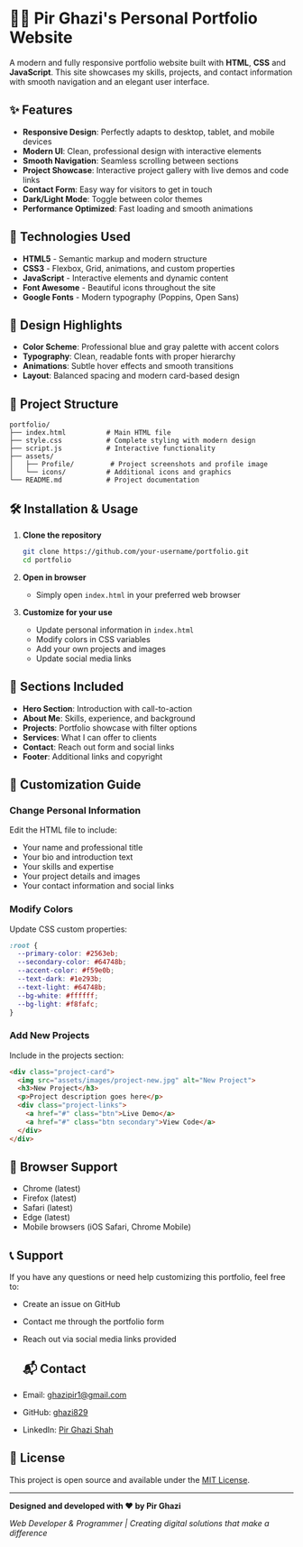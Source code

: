 # 👨‍💻 Pir Ghazi's Personal Portfolio Website

A modern and fully responsive portfolio website built with **HTML**, **CSS** and **JavaScript**. This site showcases my skills, projects, and contact information with smooth navigation and an elegant user interface.

## ✨ Features

- **Responsive Design**: Perfectly adapts to desktop, tablet, and mobile devices
- **Modern UI**: Clean, professional design with interactive elements
- **Smooth Navigation**: Seamless scrolling between sections
- **Project Showcase**: Interactive project gallery with live demos and code links
- **Contact Form**: Easy way for visitors to get in touch
- **Dark/Light Mode**: Toggle between color themes
- **Performance Optimized**: Fast loading and smooth animations

## 🚀 Technologies Used

- **HTML5** - Semantic markup and modern structure
- **CSS3** - Flexbox, Grid, animations, and custom properties
- **JavaScript** - Interactive elements and dynamic content
- **Font Awesome** - Beautiful icons throughout the site
- **Google Fonts** - Modern typography (Poppins, Open Sans)

## 🎨 Design Highlights

- **Color Scheme**: Professional blue and gray palette with accent colors
- **Typography**: Clean, readable fonts with proper hierarchy
- **Animations**: Subtle hover effects and smooth transitions
- **Layout**: Balanced spacing and modern card-based design

## 📁 Project Structure

```
portfolio/
├── index.html          # Main HTML file
├── style.css           # Complete styling with modern design
├── script.js           # Interactive functionality
├── assets/
│   ├── Profile/         # Project screenshots and profile image
│   └── icons/          # Additional icons and graphics
└── README.md           # Project documentation
```

## 🛠️ Installation & Usage

1. **Clone the repository**
   ```bash
   git clone https://github.com/your-username/portfolio.git
   cd portfolio
   ```

2. **Open in browser**
   - Simply open `index.html` in your preferred web browser
   
3. **Customize for your use**
   - Update personal information in `index.html`
   - Modify colors in CSS variables
   - Add your own projects and images
   - Update social media links

## 📱 Sections Included

- **Hero Section**: Introduction with call-to-action
- **About Me**: Skills, experience, and background
- **Projects**: Portfolio showcase with filter options
- **Services**: What I can offer to clients
- **Contact**: Reach out form and social links
- **Footer**: Additional links and copyright

## 🎯 Customization Guide

### Change Personal Information
Edit the HTML file to include:
- Your name and professional title
- Your bio and introduction text
- Your skills and expertise
- Your project details and images
- Your contact information and social links

### Modify Colors
Update CSS custom properties:
```css
:root {
  --primary-color: #2563eb;
  --secondary-color: #64748b;
  --accent-color: #f59e0b;
  --text-dark: #1e293b;
  --text-light: #64748b;
  --bg-white: #ffffff;
  --bg-light: #f8fafc;
}
```

### Add New Projects
Include in the projects section:
```html
<div class="project-card">
  <img src="assets/images/project-new.jpg" alt="New Project">
  <h3>New Project</h3>
  <p>Project description goes here</p>
  <div class="project-links">
    <a href="#" class="btn">Live Demo</a>
    <a href="#" class="btn secondary">View Code</a>
  </div>
</div>
```

## 🌟 Browser Support

- Chrome (latest)
- Firefox (latest)
- Safari (latest)
- Edge (latest)
- Mobile browsers (iOS Safari, Chrome Mobile)

## 📞 Support

If you have any questions or need help customizing this portfolio, feel free to:
- Create an issue on GitHub
- Contact me through the portfolio form
- Reach out via social media links provided

  ## 📬 Contact
  
- Email: [ghazipir1@gmail.com](mailto:ghazipir1@gmail.com)  
- GitHub: [ghazi829](https://github.com/ghazi829)  
- LinkedIn: [Pir Ghazi Shah](https://linkedin.com/in/pir-ghazi-shah)  

## 📜 License

This project is open source and available under the [MIT License](LICENSE).

---

**Designed and developed with ❤️ by Pir Ghazi**

*Web Developer & Programmer | Creating digital solutions that make a difference*
